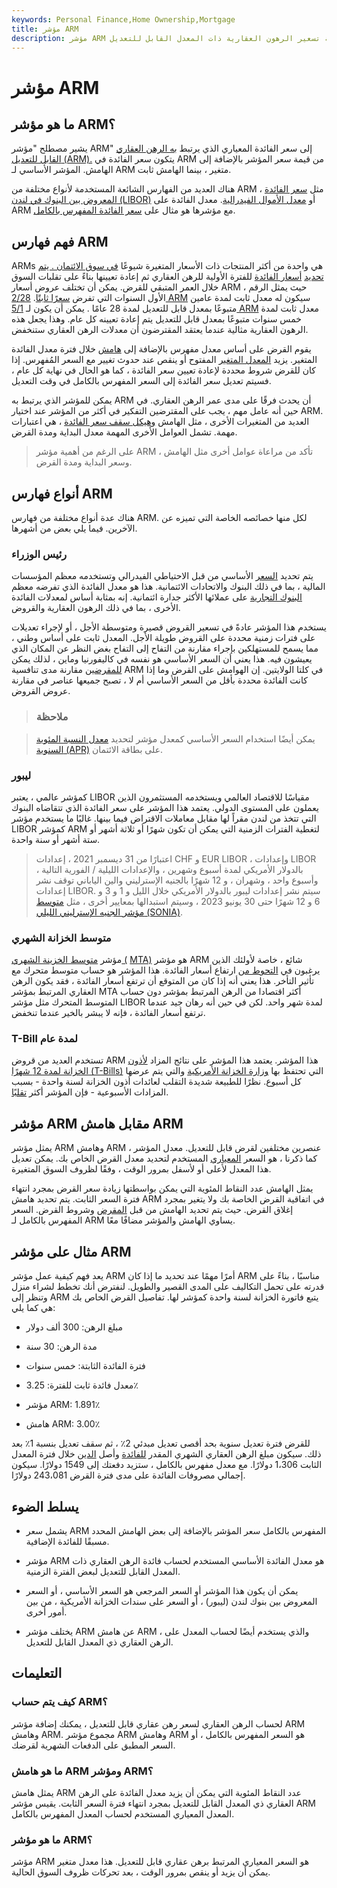 ```yaml
---
keywords: Personal Finance,Home Ownership,Mortgage
title: مؤشر ARM
description: مؤشر ARM هو ما يستخدمه المقرضون كمعدل فائدة معياري لتحديد كيفية تسعير الرهون العقارية ذات المعدل القابل للتعديل.
---
```


# مؤشر ARM
## ما هو مؤشر ARM؟

يشير مصطلح "مؤشر ARM" إلى سعر الفائدة المعياري الذي يرتبط [به الرهن العقاري القابل للتعديل (ARM).](/arm) يتكون سعر الفائدة في ARM من قيمة سعر المؤشر بالإضافة إلى الهامش. المؤشر الأساسي لـ ARM متغير ، بينما الهامش ثابت.

هناك العديد من الفهارس الشائعة المستخدمة لأنواع مختلفة من ARM ، مثل [سعر الفائدة المعروض بين البنوك في لندن (LIBOR)](/libor) أو [معدل الأموال الفيدرالية](/federalfundsrate). معدل الفائدة على ARM مع مؤشرها هو مثال على [سعر الفائدة المفهرس بالكامل](/fullyindexedinterestrate).

## فهم فهارس ARM

ARMs هي واحدة من أكثر المنتجات ذات الأسعار المتغيرة شيوعًا [في سوق الائتمان . يتم تحديد](/credit_market) [أسعار الفائدة](/interestrate) للفترة الأولية للرهن العقاري ثم إعادة تعيينها بناءً على تقلبات السوق خلال العمر المتبقي للقرض. يمكن أن تختلف عروض أسعار ARM ، حيث يمثل الرقم الأول السنوات التي تفرض [سعرًا ثابتًا](/fixedinterestrate). [2/28 ARM](/228arm) سيكون له معدل ثابت لمدة عامين متبوعًا بمعدل قابل للتعديل لمدة 28 عامًا . يمكن أن يكون لـ [5/1 ARM](/5-1_arm) معدل ثابت لمدة خمس سنوات متبوعًا بمعدل قابل للتعديل يتم إعادة تعيينه كل عام. وهذا يجعل هذه الرهون العقارية مثالية عندما يعتقد المقترضون أن معدلات الرهن العقاري ستنخفض.

يقوم القرض على أساس معدل مفهرس بالإضافة إلى [هامش](/margin) خلال فترة معدل الفائدة المتغير. يزيد [المعدل المتغير](/variableinterestrate) المفتوح أو ينقص عند حدوث تغيير مع السعر المُفهرس. إذا كان للقرض شروط محددة لإعادة تعيين سعر الفائدة ، كما هو الحال في نهاية كل عام ، فسيتم تعديل سعر الفائدة إلى السعر المفهرس بالكامل في وقت التعديل.

يمكن للمؤشر الذي يرتبط به ARM أن يحدث فرقًا على مدى عمر الرهن العقاري. في حين أنه عامل مهم ، يجب على المقترضين التفكير في أكثر من المؤشر عند اختيار ARM. العديد من المتغيرات الأخرى ، مثل الهامش [وهيكل سقف سعر الفائدة](/capstructure) ، هي اعتبارات مهمة. تشمل العوامل الأخرى المهمة معدل البداية ومدة القرض.

> على الرغم من أهمية مؤشر ARM ، تأكد من مراعاة عوامل أخرى مثل الهامش وسعر البداية ومدة القرض.

>

## أنواع فهارس ARM

هناك عدة أنواع مختلفة من فهارس ARM. لكل منها خصائصه الخاصة التي تميزه عن الآخرين. فيما يلي بعض من أشهرها.

### رئيس الوزراء

يتم تحديد [السعر](/primerate) الأساسي من قبل الاحتياطي الفيدرالي وتستخدمه معظم المؤسسات المالية ، بما في ذلك البنوك والاتحادات الائتمانية. هذا هو معدل الفائدة الذي تفرضه معظم [البنوك التجارية](/commercialbank) على عملائها الأكثر جدارة ائتمانية. إنه بمثابة أساس لمعدلات الفائدة الأخرى ، بما في ذلك الرهون العقارية والقروض.

يستخدم هذا المؤشر عادةً في تسعير القروض قصيرة ومتوسطة الأجل ، أو لإجراء تعديلات على فترات زمنية محددة على القروض طويلة الأجل. المعدل ثابت على أساس وطني ، مما يسمح للمستهلكين بإجراء مقارنة من التفاح إلى التفاح بغض النظر عن المكان الذي يعيشون فيه. هذا يعني أن السعر الأساسي هو نفسه في كاليفورنيا وماين ، لذلك يمكن [للمقرضين](/mortgagor) مقارنة مدى تنافسية ARM في كلتا الولايتين. إن الهوامش على القرض وما إذا كانت الفائدة محددة بأقل من السعر الأساسي أم لا ، تصبح جميعها عناصر في مقارنة عروض القروض.

> ### ملاحظة

> يمكن أيضًا استخدام السعر الأساسي كمعدل مؤشر لتحديد [معدل النسبة المئوية السنوية (APR)](/apr) على بطاقة الائتمان.

>

### ليبور

كمؤشر عالمي ، يعتبر LIBOR مقياسًا للاقتصاد العالمي ويستخدمه المستثمرون الذين يعملون على المستوى الدولي. يعتمد هذا المؤشر على سعر الفائدة الذي تتقاضاه البنوك التي تتخذ من لندن مقراً لها مقابل معاملات الاقتراض فيما بينها. غالبًا ما يستخدم مؤشر LIBOR كمؤشر ARM لتغطية الفترات الزمنية التي يمكن أن تكون شهرًا أو ثلاثة أشهر أو ستة أشهر أو سنة واحدة.

> اعتبارًا من 31 ديسمبر 2021 ، إعدادات CHF و EUR LIBOR ، وإعدادات LIBOR بالدولار الأمريكي لمدة أسبوع وشهرين ، والإعدادات الليلية / الفورية التالية ، وأسبوع واحد ، وشهران ، و 12 شهرًا بالجنيه الإسترليني والين الياباني توقف نشر إعدادات LIBOR. سيتم نشر إعدادات ليبور بالدولار الأمريكي خلال الليل و 1 و 3 و 6 و 12 شهرًا حتى 30 يونيو 2023 ، وسيتم استبدالها بمعايير أخرى ، مثل [متوسط مؤشر الجنيه الإسترليني الليلي (SONIA)](/sonia).

>

### متوسط الخزانة الشهري

مؤشر [متوسط الخزينة الشهري (](/mtaindex) [MTA)](/mtaindex) هو مؤشر ARM شائع ، خاصة لأولئك الذين يرغبون في [التحوط من](/hedge) ارتفاع أسعار الفائدة. هذا المؤشر هو حساب متوسط متحرك مع تأثير التأخر. هذا يعني أنه إذا كان من المتوقع أن ترتفع أسعار الفائدة ، فقد يكون الرهن العقاري المرتبط بمؤشر MTA أكثر اقتصادا من الرهن المرتبط بمؤشر دون حساب المتوسط المتحرك مثل مؤشر LIBOR لمدة شهر واحد. لكن في حين أنه رهان جيد عندما ترتفع أسعار الفائدة ، فإنه لا يبشر بالخير عندما تنخفض.

### T-Bill لمدة عام

تستخدم العديد من قروض ARM هذا المؤشر. يعتمد هذا المؤشر على نتائج المزاد [لأذون الخزانة لمدة 12 شهرًا (T-Bills)](/treasurybill) التي تحتفظ بها [وزارة الخزانة الأمريكية](/ustreasury) والتي يتم عرضها كل أسبوع. نظرًا للطبيعة شديدة التقلب لعائدات أذون الخزانة لسنة واحدة - بسبب المزادات الأسبوعية - فإن المؤشر أكثر [تقلبًا](/volatility).

## مؤشر ARM مقابل هامش ARM

يمثل مؤشر ARM وهامش ARM عنصرين مختلفين لقرض قابل للتعديل. معدل المؤشر ، كما ذكرنا ، هو السعر [المعياري](/benchmark) المستخدم لتحديد معدل القرض الخاص بك. يمكن تعديل هذا المعدل لأعلى أو لأسفل بمرور الوقت ، وفقًا لظروف السوق المتغيرة.

يمثل الهامش عدد النقاط المئوية التي يمكن بواسطتها زيادة سعر القرض بمجرد انتهاء فترة السعر الثابت. يتم تحديد هامش ARM في اتفاقية القرض الخاصة بك ولا يتغير بمجرد إغلاق القرض. حيث يتم تحديد الهامش من قبل [المقرض](/lender) وشروط القرض. السعر المفهرس بالكامل لـ ARM يساوي الهامش والمؤشر مضافًا معًا.

## مثال على مؤشر ARM

يعد فهم كيفية عمل مؤشر ARM أمرًا مهمًا عند تحديد ما إذا كان ARM مناسبًا ، بناءً على قدرته على تحمل التكاليف على المدى القصير والطويل. لنفترض أنك تخطط لشراء منزل وتنظر إلى ARM يتبع فاتورة الخزانة لسنة واحدة كمؤشر لها. تفاصيل القرض الخاص بك هي كما يلي:

- مبلغ الرهن: 300 ألف دولار

- مدة الرهن: 30 سنة

- فترة الفائدة الثابتة: خمس سنوات

- معدل فائدة ثابت للفترة: 3.25٪

- مؤشر ARM: 1.891٪

- هامش ARM: 3.00٪

للقرض فترة تعديل سنوية بحد أقصى تعديل مبدئي 2٪ ، ثم سقف تعديل بنسبة 1٪ بعد ذلك. سيكون مبلغ الرهن العقاري الشهري المقدر [للفائدة](/interest) وأصل [الدين](/principal) خلال فترة المعدل الثابت 1،306 دولارًا. مع معدل مفهرس بالكامل ، ستزيد دفعتك إلى 1549 دولارًا. سيكون إجمالي مصروفات الفائدة على مدى فترة القرض 243،081 دولارًا.

## يسلط الضوء

- يشمل سعر ARM المفهرس بالكامل سعر المؤشر بالإضافة إلى بعض الهامش المحدد مسبقًا للفائدة الإضافية.

- مؤشر ARM هو معدل الفائدة الأساسي المستخدم لحساب فائدة الرهن العقاري ذات المعدل القابل للتعديل لبعض الفترة الزمنية.

- يمكن أن يكون هذا المؤشر أو السعر المرجعي هو السعر الأساسي ، أو السعر المعروض بين بنوك لندن (ليبور) ، أو السعر على سندات الخزانة الأمريكية ، من بين أمور أخرى.

- يختلف مؤشر ARM عن هامش ARM ، والذي يستخدم أيضًا لحساب المعدل على الرهن العقاري ذي المعدل القابل للتعديل.

## التعليمات

### كيف يتم حساب ARM؟

لحساب الرهن العقاري لسعر رهن عقاري قابل للتعديل ، يمكنك إضافة مؤشر ARM وهامش ARM. مجموع مؤشر ARM وهامش ARM هو السعر المفهرس بالكامل ، أو السعر المطبق على الدفعات الشهرية لقرضك.

### ما هو هامش ARM ومؤشر ARM؟

يمثل هامش ARM عدد النقاط المئوية التي يمكن أن يزيد معدل الفائدة على الرهن العقاري ذي المعدل القابل للتعديل بمجرد انتهاء فترة السعر الثابت. يقيس مؤشر ARM المعدل المعياري المستخدم لحساب المعدل المفهرس بالكامل.

### ما هو مؤشر ARM؟

مؤشر ARM هو السعر المعياري المرتبط برهن عقاري قابل للتعديل. هذا معدل متغير يمكن أن يزيد أو ينقص بمرور الوقت ، بعد تحركات ظروف السوق الحالية.

